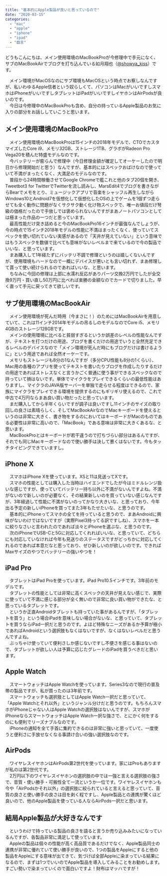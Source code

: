 ```yaml
---
title: "基本的にApple製品が良いと思っているので"
date: "2020-03-15"
categories: 
  - "mac"
  - "apple"
  - "iphone"
  - "ipad"
  - "戯言"
---
```


どうもこんにちは、メイン使用環境のMacBookProが今修理中で手元になく、サブのMacBookAirでブログを打ち込んでいる如月翔也（[@showya\_kiss](http://twitter.com/showya_kiss)）です。  
  
　メイン環境がMacOSなのにサブ環境もMacOSという時点でお察しなんですが、私いわゆるApple信者という奴らしくて、パソコンはMacがいいですしスマホはiPhoneがいいですしタブレットはiPadがいいですしイヤホンはAirPodsが良いのです。  
　今日は今修理中のMacBookProも含め、自分の持っているApple製品のお気に入りの部分をお話ししていこうと思います。  

## メイン使用環境のMacBookPro

　メイン使用環境のMacBookProは15インチの2018年モデルで、CTOでカスタマイズしたCore i9、メモリ32GB、ストレージ1TB、グラボがRadeon Pro Vega20を積んだ特盛モデルなのです。  
　今バッテリーが膨らんで修理中（今日修理金額が確定してオーケーしたので明日から修理開始だと思う）なんですが、基本的にはスペックおばけなので使っていて不満がまったくなく、大満足のモデルなのです。  
　普段から24時間稼働させてGoogle Chromeで艦これと他のタブ20個を開き、Tweetbot3 for TwitterでTwitterを流し読みし、MarsEdit4でブログを書きながらBearでメモをとり、ミュージックアプリで音楽をシャッフル再生しながらWindows10とAndroid7を仮想化して仮想化したOSの上でゲームを1個ずつ走らせても全く動作に問題がなくサクサク動く化け物スペックで、唯一お値段だけ弩級の価格だったので手放しでは褒められないんですがまあノートパソコンとしては極まった作品の一つだと思っています。  
　最高性能だけ突き詰めると今のMacBookPro16インチが最強なんでしょうが、今の時点で15インチ2018年モデルの性能に不満はまったくなく、使っていてスペックを使い切れていない実感があるので「天井が見えていない」という意味ではもうスペックを数値で比べても意味がないレベルまで来ているので今の製品でいいな、と思っています。  
　まあ購入して1年経たずにバッテリ不調で修理というのは嬉しくないんですが、使用環境もハードなので一概にデバイスが悪いとも言い切れず、まあ修理して貰って使い続けられるのであればいいな、と思います。  
　ちなみに今回の修理は上部に水濡れ反応がありパーツ交換2万円でしたが全交換9万円・買い直し50万円に比べれば楽勝の金額なのでカードで切りました。早く直って手元に戻ってきて欲しいです。  

## サブ使用環境のMacBookAir

　メイン使用環境が死んだ時用（今まさに！）のためにはMacBookAirを用意していて、これは11インチ2014年モデルの吊るしのモデルなのでCore i5、メモリ4GBのストレージ128GBです。  
　メインの使用環境に比べると貧弱すぎるというか誤差のレベルの性能なんですが、テキストを打つだけの用途、ブログを書くだけの用途でいうと全然充足できるレベルのデバイスなので「メイン環境が死んだ時にもブログだけは書けるように」という用途であれば全然オーケーです。  
　メモリもストレージも8分の1なんですが（多分CPU性能も8分の1くらい）、Mac用の各種のアプリを使ってテキストを書いたりブログを作成したりするだけの用途であればストレスなくと言うかごく普通に使う事ができるスペックなので持っていて損はないです。単体でマイクラをプレイできるくらいの最低性能はありますし、マイクラのJAVA版サーバーを単独で走らせる程度はできるので、家族にマイクラをプレイできる環境を提供するのにもギリギリ使えるので、これで中古で4万円ならまあ良い買い物だったと思っています。  
　まだ購入してから半年くらいですが調子は良いですし11インチのサイズの取り回しの良さは素晴らしく、そしてMacBookAirなのでMacキーボードを使えるというのは非常に大きく、書き物をするのにおいてはキーボードがMacのものである必要性は非常に高いので、「MacBook」である意味は非常に大きくあるな、と思います。  
　MacBookProとはキーボードが若干違うので打ちづらい部分はあるんですが、それでも同じMacキーボードなので使い勝手は決して悪くはないです。今もタッチタイピングできていますし。  

## iPhone X

　スマホはiPhone Xを使っています。XSと11は見送ってXです。  
　スマホの性能としては購入した当時はハイエンドでしたが今はミドルレンジ扱いな感じですが、使っていてバッテリー持ち以外に不満がないんですよね。不満がないので新しいのが必要なく、その結果新しいのを買っていない感じなんですが、3年経過して性能に不満がないのってかなり大きいな、と思っており、今年出る予定の新しいiPhoneを買ってまた3年もたせたいな、と思うのです。  
　基本的にiPhoneってスマホの全てを持っていると思うので、まあAndroidに興味がないわけではないですが（実際Pixel3持ってる訳ですしね）、スマホを一本に絞りなさいと言われたのであれば淡々とiPhoneを選ぶな、と思うのです。  
　次のiPhoneでUSB-Cと5Gに対応してくれればいいな、と思っていて、どちらにも対応していなければ今年も見送りのステータスですがどっちかに対応してくれるのであれば本意だなと思っており、ぜひ新しいのが欲しいのです。できればMaxサイズのやつでバッテリーの強いやつを！  

## iPad Pro

　タブレットはiPad Proを使っています。iPad Pro10.5インチです。3年前のモデルです。  
　タブレットの性能としては非常に高くスペックの天井が見えない感じで、実際に使っていて不満に感じる部分が全く無いので非常に良い買い物ができたな、と思っているタブレットです。  
　というか正直Androidタブレットも持っていた事があるんですが、「タブレットを買う」という場合iPadを意味しない場合がないな、と思っていて、タブレットを買うならiPad一択だと思うのです。よほど特殊なニーズがあるか予算が極小であればAndroidという選択肢もなくはないですが、なくはないレベルだと思うんですよね。  
　ぶっちゃけ使っていて便利さしか感じないですし不便さを感じる事はないので、タブレットが欲しい人は予算に応じたグレードのiPadを買うべきだと思います。  

## Apple Watch

　スマートウォッチはApple Watchを使っています。Series3なので現行の普及帯の製品ですが、私が買ったのは3年前です。  
　スマートウォッチも選択肢としてはApple Watch一択だと思っていて、「Apple Watchとそれ以外」というジャンル分けだと思うのです。もちろんスマホがiPhoneじゃない人はApple Watchの選択肢はないんですが、スマホがiPhoneならスマートウォッチはApple Watch一択な強さで、とにかく何をするのにも便利でリーズナブルなのです。  
　iPhoneの通知を全て手首に集約できるのは非常に強いと思っていて、一度使うと便利さに手放せなくなる事請け合いの強い選択肢なのです。  

## AirPods

　ワイヤレスイヤホンはAirPods第2世代を使っています。家にはProもありますが私のは第2世代です。  
　2万円以下のワイヤレスイヤホンの選択肢の中では一強と言える選択肢の強さで、音質・使い勝手・可搬性全て一流というか一位です。ワイヤレスイヤホンも今や「AirPodsかそれ以外」の選択肢に絞られていると言えると思っていて、音質の良さと使い勝手の良さは目を剥く程ですし、Apple製品との連携が驚くほど良いので、他のApple製品を使っている人ならAirPods一択だと思います。  

## 結局Apple製品が大好きなんです

　というわけで持っている製品の良さを語ると言うか売り込みみたいになっているんですが、各製品非常に満足して使っています。  
　Appleの製品は個々の性能が高く高品質であるだけでなく、Apple製品同士の連携が非常に優れていて使い勝手が良いので、1つの製品をAppleにすると他の製品をAppleにする意味が出てきて、気づけば全部Appleに染まっている結果になるので、まずは1つでいいのでApple製品を導入してみることをお勧めします。すごい勢いで染まっていくので面白いですよ！財布はマッハですが！
